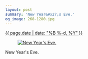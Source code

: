 ```yaml
---
layout: post
summary: 'New Year&#x27;s Eve.'
og_image: 268-1280.jpg
---
```


<div class="post">
 <time>
  <a href="/268">
   {{ page.date | date: "%B %-d, %Y" }}
  </a>
 </time>
 <a href="/268">
  <figure data-taken="1/1/2014">
   <img alt="New Year's Eve." sizes="(min-width: 700px) 50vw, calc(100vw - 2rem)" src="{{ site.assets_url }}/268-640.jpg" srcset="{{ site.assets_url }}/268-1280.jpg 1280w, {{ site.assets_url }}/268-960.jpg 960w, {{ site.assets_url }}/268-640.jpg 640w, {{ site.assets_url }}/268-320.jpg 320w"/>
  </figure>
 </a>
 <span>
  New Year's Eve.
 </span>
</div>
